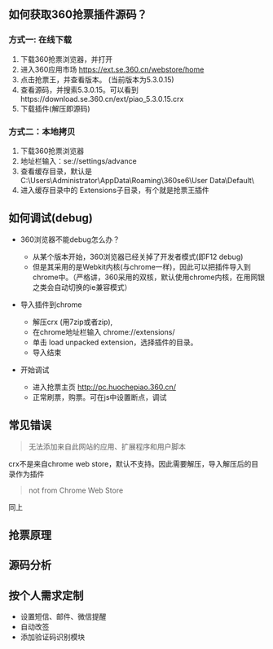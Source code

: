 





## 如何获取360抢票插件源码？


### 方式一: 在线下载
1. 下载360抢票浏览器，并打开
1. 进入360应用市场 https://ext.se.360.cn/webstore/home
1. 点击抢票王，并查看版本。 (当前版本为5.3.0.15)
1. 查看源码，并搜索5.3.0.15。可以看到 https:\/\/download.se.360.cn\/ext\/piao_5.3.0.15.crx
1. 下载插件(解压即源码)



### 方式二：本地拷贝
1. 下载360抢票浏览器
1. 地址栏输入：se://settings/advance
1. 查看缓存目录，默认是 C:\Users\Administrator\AppData\Roaming\360se6\User Data\Default\
1. 进入缓存目录中的 Extensions子目录，有个就是抢票王插件


## 如何调试(debug)

- 360浏览器不能debug怎么办？
  - 从某个版本开始，360浏览器已经关掉了开发者模式(即F12 debug)
  - 但是其采用的是Webkit内核(与chrome一样)，因此可以把插件导入到chrome中。（严格讲，360采用的双核，默认使用chrome内核，在用网银之类会自动切换的ie兼容模式）

- 导入插件到chrome
  - 解压crx (用7zip或者zip),
  - 在chrome地址栏输入 chrome://extensions/
  - 单击 load unpacked extension，选择插件的目录。
  - 导入结束
- 开始调试
  - 进入抢票主页 http://pc.huochepiao.360.cn/
  - 正常刷票，购票。可在js中设置断点，调试


## 常见错误

>无法添加来自此网站的应用、扩展程序和用户脚本

crx不是来自chrome web store，默认不支持。因此需要解压，导入解压后的目录作为插件

> not from Chrome Web Store

同上



## 抢票原理


## 源码分析



## 按个人需求定制
- 设置短信、邮件、微信提醒
- 自动改签
- 添加验证码识别模块
